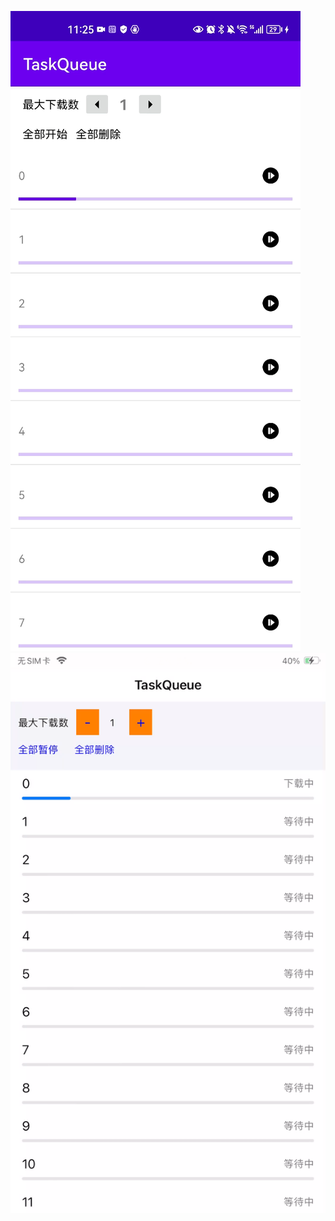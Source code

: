 
 ![image](https://github.com/QiaokeZ/TaskQueue/blob/master/a.gif)
 ![image](https://github.com/QiaokeZ/TaskQueue/blob/master/b.gif)

